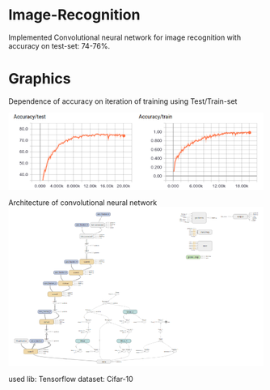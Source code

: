 # Image-Recognition
Implemented Convolutional neural network for image recognition with accuracy on test-set: 74-76%.

# Graphics
Dependence of accuracy on iteration of training using Test/Train-set

<img src="https://github.com/nafarya/Image-Recognition/blob/master/screenshots/accuracy.png">

Architecture of convolutional neural network
<img src="https://github.com/nafarya/Image-Recognition/blob/master/screenshots/architectureOfCNN.png">

used lib: Tensorflow
dataset:  Cifar-10
